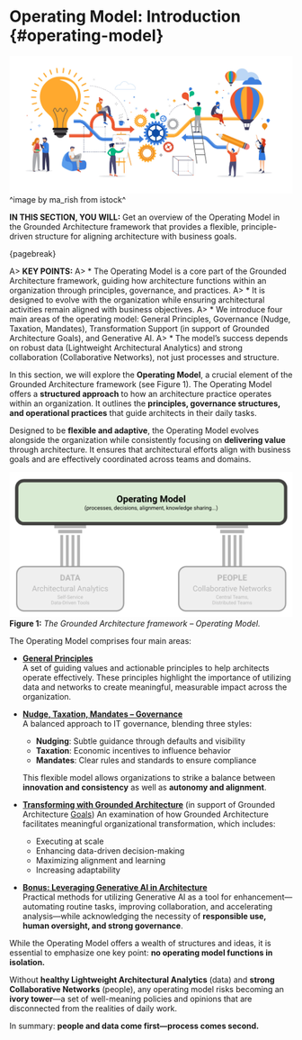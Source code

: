 

# Operating Model: Introduction {#operating-model}

![](assets/images/istock/iStock-1126482102.jpg)
^image by ma_rish from istock^

**IN THIS SECTION, YOU WILL:** Get an overview of the Operating Model in the Grounded Architecture framework that provides a flexible, principle-driven structure for aligning architecture with business goals.

{pagebreak}

A> **KEY POINTS:**
A> * The Operating Model is a core part of the Grounded Architecture framework, guiding how architecture functions within an organization through principles, governance, and practices.
A> * It is designed to evolve with the organization while ensuring architectural activities remain aligned with business objectives.
A> * We introduce four main areas of the operating model: General Principles, Governance (Nudge, Taxation, Mandates), Transformation Support (in support of Grounded Architecture Goals), and Generative AI.
A> * The model’s success depends on robust data (Lightweight Architectural Analytics) and strong collaboration (Collaborative Networks), not just processes and structure.

In this section, we will explore the **Operating Model**, a crucial element of the Grounded Architecture framework (see Figure 1). The Operating Model offers a **structured approach** to how an architecture practice operates within an organization. It outlines the **principles, governance structures, and operational practices** that guide architects in their daily tasks.

Designed to be **flexible and adaptive**, the Operating Model evolves alongside the organization while consistently focusing on **delivering value** through architecture. It ensures that architectural efforts align with business goals and are effectively coordinated across teams and domains.

![](assets/images/model-operating-model.png)
**Figure 1:** *The Grounded Architecture framework – Operating Model.*

The Operating Model comprises four main areas:

* **[General Principles](#operating-model)**  
  A set of guiding values and actionable principles to help architects operate effectively. These principles highlight the importance of utilizing data and networks to create meaningful, measurable impact across the organization.

* **[Nudge, Taxation, Mandates – Governance](#governance)**  
  A balanced approach to IT governance, blending three styles:

  * **Nudging**: Subtle guidance through defaults and visibility
  * **Taxation**: Economic incentives to influence behavior
  * **Mandates**: Clear rules and standards to ensure compliance
  
  This flexible model allows organizations to strike a balance between **innovation and consistency** as well as **autonomy and alignment**.

* **[Transforming with Grounded Architecture](#transforming)** (in support of Grounded Architecture [Goals](#goals))
  An examination of how Grounded Architecture facilitates meaningful organizational transformation, which includes:

  * Executing at scale
  * Enhancing data-driven decision-making
  * Maximizing alignment and learning
  * Increasing adaptability

* **[Bonus: Leveraging Generative AI in Architecture](#gen-ai)**  
  Practical methods for utilizing Generative AI as a tool for enhancement—automating routine tasks, improving collaboration, and accelerating analysis—while acknowledging the necessity of **responsible use, human oversight, and strong governance**.

While the Operating Model offers a wealth of structures and ideas, it is essential to emphasize one key point: **no operating model functions in isolation.**

Without **healthy Lightweight Architectural Analytics** (data) and **strong Collaborative Networks** (people), any operating model risks becoming an **ivory tower**—a set of well-meaning policies and opinions that are disconnected from the realities of daily work.

In summary: **people and data come first—process comes second.**